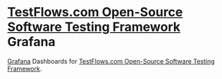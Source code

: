 # [TestFlows.com Open-Source Software Testing Framework] Grafana

[Grafana] Dashboards for [TestFlows.com Open-Source Software Testing Framework].

[Grafana]: https://grafana.com/
[TestFlows.com Open-Source Software Testing Framework]: https://testflows.com
